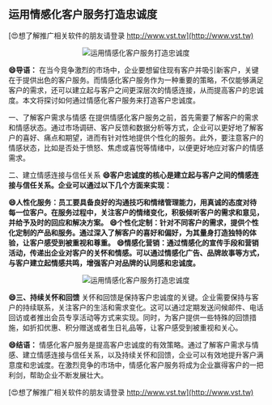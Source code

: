 ## **运用情感化客户服务打造忠诚度**

[😍想了解推广相关软件的朋友请登录 http://www.vst.tw](http://www.vst.tw)

 <center><img src="https://vst.tw/MP4/tuiguang/png/3.png" alt="运用情感化客户服务打造忠诚度"></center>

**😄导语：**
在当今竞争激烈的市场中，企业要想留住现有客户并吸引新客户，关键在于提供出色的客户服务。而情感化客户服务作为一种重要的策略，不仅能够满足客户的需求，还可以建立起与客户之间更深层次的情感连接，从而提高客户的忠诚度。本文将探讨如何通过情感化客户服务来打造客户忠诚度。

一、了解客户需求与情感
在提供情感化客户服务之前，首先需要了解客户的需求和情感状态。通过市场调研、客户反馈和数据分析等方式，企业可以更好地了解客户的喜好、痛点和期望，进而有针对性地提供个性化的服务。此外，要注意客户的情感状态，比如是否处于愤怒、焦虑或喜悦等情绪中，以便更好地应对客户的情感需求。

二、建立情感连接与信任关系
**😄客户忠诚度的核心是建立起与客户之间的情感连接与信任关系。企业可以通过以下几个方面来实现：**

**😄人性化服务：员工要具备良好的沟通技巧和情绪管理能力，用真诚的态度对待每一位客户。在服务过程中，关注客户的情绪变化，积极倾听客户的需求和意见，并给予及时的回应和解决方案。**
**😄个性化定制：针对不同客户的需求，提供个性化定制的产品和服务。通过深入了解客户的喜好和偏好，为其量身打造独特的体验，让客户感受到被重视和尊重。**
**😄情感化营销：通过情感化的宣传手段和营销活动，传递出企业对客户的关怀和情感。可以通过情感化广告、品牌故事等方式，与客户建立起情感共鸣，增强客户对品牌的认同感和忠诚度。**

 <center><img src="https://vst.tw/MP4/tuiguang/png/3.png" alt="运用情感化客户服务打造忠诚度"></center>

**😄三、持续关怀和回馈**
关怀和回馈是保持客户忠诚度的关键。企业需要保持与客户的持续联系，关注客户的生活和需求变化。这可以通过定期发送问候邮件、电话回访或者推出会员专享活动等方式来实现。同时，为客户提供一些特殊的回馈措施，如折扣优惠、积分赠送或者生日礼品等，让客户感受到被重视和关心。

**😄结语：**
情感化客户服务是提高客户忠诚度的有效策略。通过了解客户需求与情感、建立情感连接与信任关系，以及持续关怀和回馈，企业可以有效地提升客户满意度和忠诚度。在激烈竞争的市场中，情感化客户服务将成为企业赢得客户的一把利剑，帮助企业不断发展壮大。

[😍想了解推广相关软件的朋友请登录 http://www.vst.tw](http://www.vst.tw)



